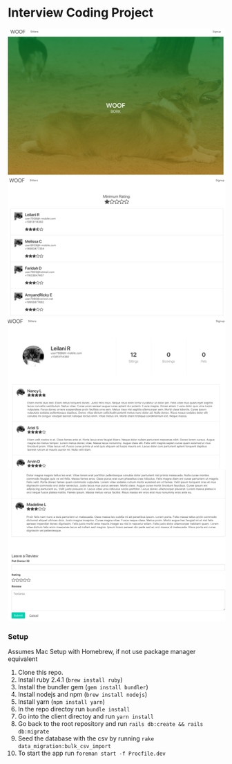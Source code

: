 # Interview Coding Project

![Alt text](/readme_imgs/1.png)
![Alt text](/readme_imgs/2.png)
![Alt text](/readme_imgs/3.png)
![Alt text](/readme_imgs/4.png)

### Setup
Assumes Mac Setup with Homebrew, if not use package manager equivalent
1. Clone this repo.
2. Install ruby 2.4.1 (`brew install ruby`)
3. Install the bundler gem (`gem install bundler`)
4. Install nodejs and npm (`brew install nodejs`)
5. Install yarn (`npm install yarn`)
6. In the repo directoy run `bundle install`
7. Go into the client directoy and run `yarn install`
8. Go back to the root repository and run `rails db:create && rails db:migrate`
9. Seed the database with the csv by running `rake data_migration:bulk_csv_import`
10. To start the app run `foreman start -f Procfile.dev`
